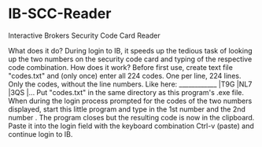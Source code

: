 # IB-SCC-Reader
Interactive Brokers Security Code Card Reader

What does it do?
  During login to IB, it speeds up the tedious task of looking up the
  two numbers on the security code card and typing of the respective
  code combination.
How does it work?
  Before first use, create text file "codes.txt" and (only once) enter
  all 224 codes. One per line, 224 lines. Only the codes, without the
  line numbers. Like here:    ____________
                             |T9G
                             |NL7
                             |3QS
                             |...
  Put "codes.txt" in the same directory as this program's .exe file.
  When during the login process prompted for the codes of the two
  numbers displayed, start this little program and type in the 1st
  number <enter> and the 2nd number <enter>. The program closes but the
  resulting code is now in the clipboard. Paste it into the login field
  with the keyboard combination Ctrl-v (paste) and continue login to IB.
